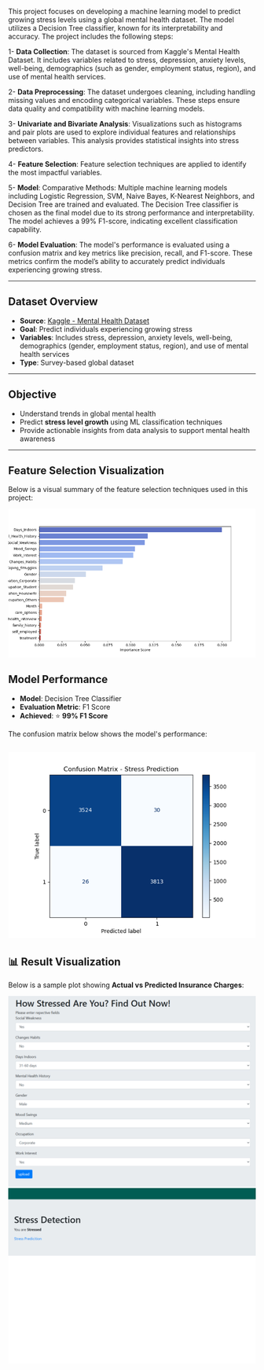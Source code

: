 This project focuses on developing a machine learning model to predict growing stress levels using a global mental health dataset. The model utilizes a Decision Tree classifier, known for its interpretability and accuracy. The project includes the following steps:

1- **Data Collection**: The dataset is sourced from Kaggle's Mental Health Dataset. It includes variables related to stress, depression, anxiety levels, well-being, demographics (such as gender, employment status, region), and use of mental health services.

2- **Data Preprocessing**: The dataset undergoes cleaning, including handling missing values and encoding categorical variables. These steps ensure data quality and compatibility with machine learning models.

3- **Univariate and Bivariate Analysis**: Visualizations such as histograms and pair plots are used to explore individual features and relationships between variables. This analysis provides statistical insights into stress predictors.

4- **Feature Selection**: Feature selection techniques are applied to identify the most impactful variables. 

5- **Model**: Comparative Methods: Multiple machine learning models including Logistic Regression, SVM, Naive Bayes, K-Nearest Neighbors, and Decision Tree are trained and evaluated.
The Decision Tree classifier is chosen as the final model due to its strong performance and interpretability. The model achieves a 99% F1-score, indicating excellent classification capability.

6- **Model Evaluation**: The model's performance is evaluated using a confusion matrix and key metrics like precision, recall, and F1-score. These metrics confirm the model’s ability to accurately predict individuals experiencing growing stress.
                                                           

    

---

## Dataset Overview

- **Source**: [Kaggle - Mental Health Dataset](https://www.kaggle.com/datasets/divaniazzahra/mental-health-dataset)
- **Goal**: Predict individuals experiencing growing stress
- **Variables**: Includes stress, depression, anxiety levels, well-being, demographics (gender, employment status, region), and use of mental health services
- **Type**: Survey-based global dataset

---

## Objective

- Understand trends in global mental health
- Predict **stress level growth** using ML classification techniques
- Provide actionable insights from data analysis to support mental health awareness

---

## Feature Selection Visualization

Below is a visual summary of the feature selection techniques used in this project:

![Feature Selection Plot](images/feature_selection_plot.png)

## Model Performance

- **Model**: Decision Tree Classifier  
- **Evaluation Metric**: F1 Score  
- **Achieved**: ⭐ **99% F1 Score**

The confusion matrix below shows the model's performance:

![Confusion Matrix](images/confusion_matrix.png)
---

## 📊 Result Visualization

Below is a sample plot showing **Actual vs Predicted Insurance Charges**:

![Result: Actual vs Predicted](result1.png)
![Result: Actual vs Predicted](result2.png)
